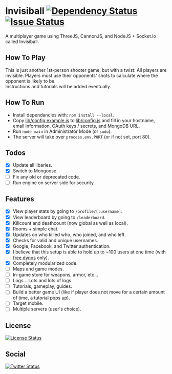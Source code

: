 # Invisiball [![Dependency Status](https://img.shields.io/david/Invisiball/Invisiball.svg)](https://david-dm.org/Invisiball/Invisiball) [![Issue Status](https://img.shields.io/github/issues/Invisiball/Invisiball.svg)](https://github.com/Invisiball/Invisiball/issues)
A multiplayer game using ThreeJS, CannonJS, and NodeJS + Socket.io called Invisiball.

## How To Play
This is just another 1st-person shooter game, but with a twist: All players are invisible. Players must use their opponents' shots to calculate where the opponent is likely to be.
<br>
Instructions and tutorials will be added eventually.

## How To Run
+ Install dependancies with: `npm install --local`.
+ Copy [lib/config.example.js](./lib/config.example.js) to [lib/config.js](./lib/config.js) and fill in your hostname, email information, OAuth keys / secrets, and MongoDB URL.
+ Run `node main` in Administrator Mode (or `sudo`).
+ The server will take over `process.env.PORT` (or if not set, port 80).

## Todos
+ [X] Update all libaries.
+ [X] Switch to Mongoose.
+ [ ] Fix any old or deprecated code.
+ [ ] Run engine on server side for security.

## Features
+ [X] View player stats by going to `/profile/[:username]`.
+ [X] View leaderboard by going to `/leaderboard`.
+ [X] Killcount and deathcount (now global as well as local).
+ [X] Rooms + simple chat.
+ [X] Updates on who killed who, who joined, and who left.
+ [X] Checks for valid and unique usernames.
+ [X] Google, Facebook, and Twitter authentication.
+ [X] I believe that this setup is able to hold up to ~100 users at one time (with [free dynos](https://www.heroku.com/pricing) only).
+ [X] Completely modularized code.
+ [ ] Maps and game modes.
+ [ ] In-game store for weapons, armor, etc...
+ [ ] Logs... Lots and lots of logs.
+ [ ] Tutorials, gameplay, guides.
+ [ ] Build a better game UI (like if player does not move for a certain amount of time, a tutorial pops up).
+ [ ] Target mobile.
+ [ ] Multiple servers (user's choice).

## License
[![License Status](https://img.shields.io/github/license/Invisiball/Invisiball.svg)](https://github.com/Invisiball/Invisiball/blob/master/LICENSE)

## Social
[![Twitter Status](https://img.shields.io/twitter/url/http/invisiball.herokuapp.com.svg?style=social)](https://twitter.com/intent/tweet?text=Invisiball,%20the%20FPS%20with%20a%20twist!:&url=http%3A%2F%2Finvisiball.herokuapp.com)

